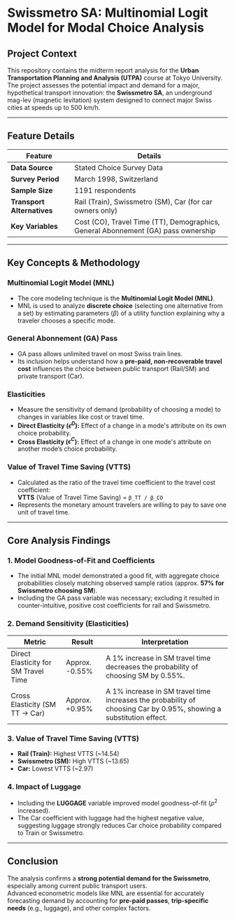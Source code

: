 # Swissmetro SA: Multinomial Logit Model for Modal Choice Analysis

## Project Context
This repository contains the midterm report analysis for the **Urban Transportation Planning and Analysis (UTPA)** course at Tokyo University.  
The project assesses the potential impact and demand for a major, hypothetical transport innovation: the **Swissmetro SA**, an underground mag-lev (magnetic levitation) system designed to connect major Swiss cities at speeds up to 500 km/h.

---

## Feature Details

| Feature | Details |
|---------|---------|
| **Data Source** | Stated Choice Survey Data |
| **Survey Period** | March 1998, Switzerland |
| **Sample Size** | 1191 respondents |
| **Transport Alternatives** | Rail (Train), Swissmetro (SM), Car (for car owners only) |
| **Key Variables** | Cost (CO), Travel Time (TT), Demographics, General Abonnement (GA) pass ownership |

---

## Key Concepts & Methodology

### Multinomial Logit Model (MNL)
- The core modeling technique is the **Multinomial Logit Model (MNL)**.  
- MNL is used to analyze **discrete choice** (selecting one alternative from a set) by estimating parameters ($\beta$) of a utility function explaining why a traveler chooses a specific mode.

### General Abonnement (GA) Pass
- GA pass allows unlimited travel on most Swiss train lines.  
- Its inclusion helps understand how a **pre-paid, non-recoverable travel cost** influences the choice between public transport (Rail/SM) and private transport (Car).

### Elasticities
- Measure the sensitivity of demand (probability of choosing a mode) to changes in variables like cost or travel time.
- **Direct Elasticity ($\epsilon^D$):** Effect of a change in a mode's attribute on its own choice probability.  
- **Cross Elasticity ($\epsilon^C$):** Effect of a change in one mode's attribute on another mode’s choice probability.

### Value of Travel Time Saving (VTTS)
- Calculated as the ratio of the travel time coefficient to the travel cost coefficient:  
**VTTS** (Value of Travel Time Saving) = `β_TT / β_CO`
- Represents the monetary amount travelers are willing to pay to save one unit of travel time.

---

## Core Analysis Findings

### 1. Model Goodness-of-Fit and Coefficients
- The initial MNL model demonstrated a good fit, with aggregate choice probabilities closely matching observed sample ratios (approx. **57% for Swissmetro choosing SM**).  
- Including the GA pass variable was necessary; excluding it resulted in counter-intuitive, positive cost coefficients for rail and Swissmetro.

### 2. Demand Sensitivity (Elasticities)

| Metric | Result | Interpretation |
|--------|--------|----------------|
| Direct Elasticity for SM Travel Time | Approx. -0.55% | A 1% increase in SM travel time decreases the probability of choosing SM by 0.55%. |
| Cross Elasticity (SM TT → Car) | Approx. +0.95% | A 1% increase in SM travel time increases the probability of choosing Car by 0.95%, showing a substitution effect. |

### 3. Value of Travel Time Saving (VTTS)
- **Rail (Train):** Highest VTTS (~14.54)  
- **Swissmetro (SM):** High VTTS (~13.65)  
- **Car:** Lowest VTTS (~2.97)

### 4. Impact of Luggage
- Including the **LUGGAGE** variable improved model goodness-of-fit ($\rho^2$ increased).  
- The Car coefficient with luggage had the highest negative value, suggesting luggage strongly reduces Car choice probability compared to Train or Swissmetro.

---

## Conclusion
The analysis confirms a **strong potential demand for the Swissmetro**, especially among current public transport users.  
Advanced econometric models like MNL are essential for accurately forecasting demand by accounting for **pre-paid passes**, **trip-specific needs** (e.g., luggage), and other complex factors.
